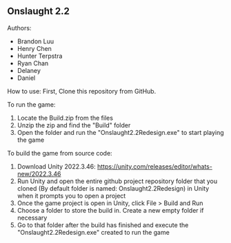 ## Onslaught 2.2

Authors:
- Brandon Luu
- Henry Chen
- Hunter Terpstra
- Ryan Chan
- Delaney
- Daniel
  
How to use:
First, Clone this repository from GitHub.

To run the game:
1. Locate the Build.zip from the files
2. Unzip the zip and find the "Build" folder
3. Open the folder and run the "Onslaught2.2Redesign.exe" to start playing the game

To build the game from source code:
1. Download Unity 2022.3.46: https://unity.com/releases/editor/whats-new/2022.3.46
2. Run Unity and open the entire github project repository folder that you cloned (By default folder is named: Onslaught2.2Redesign) in Unity when it prompts you to open a project
3. Once the game project is open in Unity, click File > Build and Run
4. Choose a folder to store the build in. Create a new empty folder if necessary
5. Go to that folder after the build has finished and execute the "Onslaught2.2Redesign.exe" created to run the game

